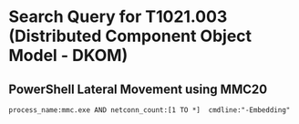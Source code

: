 # Search Query for T1021.003 (Distributed Component Object Model - DKOM)

## PowerShell Lateral Movement using MMC20

`process_name:mmc.exe AND netconn_count:[1 TO *]  cmdline:"-Embedding"`